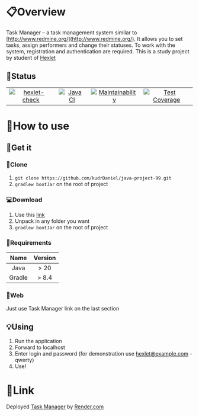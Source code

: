 # :clipboard:Overview
Task Manager – a task management system similar to [http://www.redmine.org/](http://www.redmine.org/). It allows you to set tasks, assign performers and change their statuses. To work with the system, registration and authentication are required.
This is a study project by student of [Hexlet](https://hexlet.io/)

## :memo:Status
|  |  |  |  |
| :-: | :-: | :-: | :-: |
| [![hexlet-check](https://github.com/kudrDaniel/java-project-99/actions/workflows/hexlet-check.yml/badge.svg)](https://github.com/kudrDaniel/java-project-99/actions) | [![Java CI](https://github.com/kudrDaniel/java-project-99/actions/workflows/build-check.yml/badge.svg)](https://github.com/kudrDaniel/java-project-99/actions/workflows/build-check.yml) | [![Maintainability](https://api.codeclimate.com/v1/badges/878325aa7068832328fc/maintainability)](https://codeclimate.com/github/kudrDaniel/java-project-99/maintainability) | [![Test Coverage](https://api.codeclimate.com/v1/badges/878325aa7068832328fc/test_coverage)](https://codeclimate.com/github/kudrDaniel/java-project-99/test_coverage) |

# :file_folder:How to use
## :key:Get it
### :floppy_disk:Clone
1. `git clone https://github.com/kudrDaniel/java-project-99.git`
1. `gradlew bootJar` on the root of project

### :computer:Download
1. Use this [link](https://github.com/kudrDaniel/java-project-99/archive/refs/heads/main.zip)
1. Unpack in any folder you want
1. `gradlew bootJar` on the root of project

### :loudspeaker:Requirements
| Name | Version  |
| :-: | :-: |
| Java | > 20 |
| Gradle | > 8.4 |

### :crystal_ball:Web
Just use Task Manager link on the last section

## :bulb:Using
1. Run the application
1. Forward to localhost
1. Enter login and password (for demonstration use hexlet@example.com - qwerty)
1. Use!

# :flags:Link
Deployed [Task Manager](https://task-manager-qvl2.onrender.com) by [Render.com](https://render.com)
